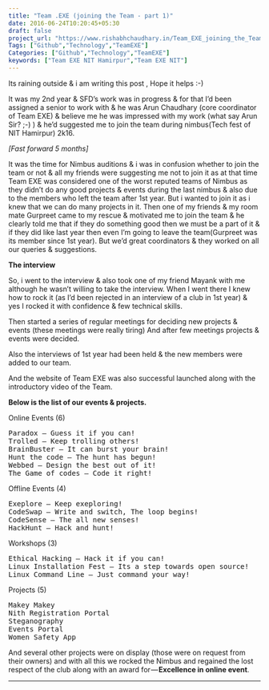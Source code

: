 ```yaml
---
title: "Team .EXE (joining the Team - part 1)"
date: 2016-06-24T10:20:45+05:30
draft: false
project_url: "https://www.rishabhchaudhary.in/Team_EXE_joining_the_Team.md/"
Tags: ["Github","Technology","TeamEXE"]
Categories: ["Github","Technology","TeamEXE"]
keywords: ["Team EXE NIT Hamirpur","Team EXE NIT"]
---
```


Its raining outside & i am writing this post , Hope it helps :-)

It was my 2nd year & SFD’s work was in progress & for that I’d been assigned a senior to work with & he was Arun Chaudhary (core coordinator of Team EXE) & believe me he was impressed with my work (what say Arun Sir? ;-) ) & he’d suggested me to join the team during nimbus(Tech fest of NIT Hamirpur) 2k16.


*[Fast forward 5 months]*


It was the time for Nimbus auditions & i was in confusion whether to join the team or not & all my friends were suggesting me not to join it as at that time Team EXE was considered one of the worst reputed teams of Nimbus as they didn’t do any good projects & events during the last nimbus & also due to the members who left the team after 1st year. But i wanted to join it as i knew that we can do many projects in it. Then one of my friends & my room mate Gurpreet came to my rescue & motivated me to join the team & he clearly told me that if they do something good then we must be a part of it & if they did like last year then even I’m going to leave the team(Gurpreet was its member since 1st year). But we’d great coordinators & they worked on all our queries & suggestions.


**The interview**

So, i went to the interview & also took one of my friend Mayank with me although he wasn’t willing to take the interview. When I went there I knew how to rock it (as I’d been rejected in an interview of a club in 1st year) & yes I rocked it with confidence & few technical skills.

Then started a series of regular meetings for deciding new projects & events (these meetings were really tiring) And after few meetings projects & events were decided.

Also the interviews of 1st year had been held & the new members were added to our team.

And the website of Team EXE was also successful launched along with the introductory video of the Team.


**Below is the list of our events & projects.**

Online Events (6)
<pre>
Paradox — Guess it if you can!
Trolled — Keep trolling others!
BrainBuster — It can burst your brain!
Hunt the code — The hunt has begun!
Webbed — Design the best out of it!
The Game of codes — Code it right!
</pre>

Offline Events (4)
<pre>
Exeplore — Keep exeploring!
CodeSwap — Write and switch, The loop begins!
CodeSense — The all new senses!
HackHunt — Hack and hunt!
</pre>

Workshops (3)
<pre>
Ethical Hacking — Hack it if you can!
Linux Installation Fest — Its a step towards open source!
Linux Command Line — Just command your way!
</pre>

Projects (5)
<pre>
Makey Makey
Nith Registration Portal
Steganography
Events Portal
Women Safety App
</pre>

And several other projects were on display (those were on request from their owners) and with all this we rocked the Nimbus and regained the lost respect of the club along with an award for — **Excellence in online event**.

___________________________________________